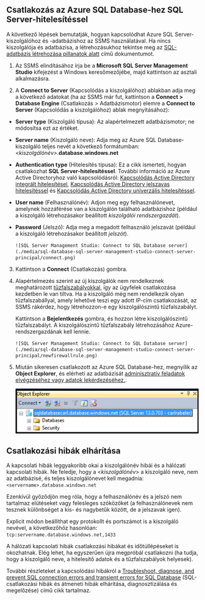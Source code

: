 

## Csatlakozás az Azure SQL Database-hez SQL Server-hitelesítéssel

A következő lépések bemutatják, hogyan kapcsolódhat Azure SQL Server-kiszolgálóhoz és -adatbázishoz az SSMS használatával. Ha nincs kiszolgálója és adatbázisa, a létrehozásukhoz tekintse meg az [SQL-adatbázis létrehozása pillanatok alatt](../articles/sql-database/sql-database-get-started.md) című dokumentumot.


1. Az SSMS elindításához írja be a **Microsoft SQL Server Management Studio** kifejezést a Windows keresőmezőjébe, majd kattintson az asztali alkalmazásra.

2. A **Connect to Server** (Kapcsolódás a kiszolgálóhoz) ablakban adja meg a következő adatokat (ha az SSMS már fut, kattintson a **Connect > Database Engine** (Csatlakozás > Adatbázismotor) elemre a **Connect to Server** (Kapcsolódás a kiszolgálóhoz) ablak megnyitásához):

 - **Server type** (Kiszolgáló típusa): Az alapértelmezett adatbázismotor; ne módosítsa ezt az értéket.
 - **Server name** (Kiszolgáló neve): Adja meg az Azure SQL Database-kiszolgáló teljes nevét a következő formátumban: *&lt;kiszolgálónév>*.**database.windows.net**
 - **Authentication type** (Hitelesítés típusa): Ez a cikk ismerteti, hogyan csatlakozhat **SQL Server-hitelesítéssel**. További információ az Azure Active Directoryhoz való kapcsolódásról: [Kapcsolódás Active Directory integrált hitelesítésel](../articles/sql-database/sql-database-aad-authentication.md#connect-using-active-directory-integrated-authentication), [Kapcsolódás Active Directory jelszavas hitelesítéssel](../articles/sql-database/sql-database-aad-authentication.md#connect-using-active-directory-password-authentication) és [Kapcsolódás Active Directory univerzális hitelesítéssel](../articles/sql-database/sql-database-ssms-mfa-authentication.md).
 - **User name** (Felhasználónév): Adjon meg egy felhasználónevet, amelynek hozzáférése van a kiszolgálón található adatbázishoz (például a kiszolgáló létrehozásakor beállított *kiszolgálói rendszergazdát*). 
 - **Password** (Jelszó): Adja meg a megadott felhasználó jelszavát (például a kiszolgáló létrehozásakor beállított *jelszót*).
   
       ![SQL Server Management Studio: Connect to SQL Database server](./media/sql-database-sql-server-management-studio-connect-server-principal/connect.png)

3. Kattintson a **Connect** (Csatlakozás) gombra.
 
4. Alapértelmezés szerint az új kiszolgálók nem rendelkeznek meghatározott [tűzfalszabályokkal](../articles/sql-database/sql-database-firewall-configure.md), így az ügyfelek csatlakozása kezdetben le van tiltva. Ha a kiszolgáló még nem rendelkezik olyan tűzfalszabállyal, amely lehetővé teszi egy adott IP-cím csatlakozását, az SSMS rákérdez, hogy létrehozzon-e egy kiszolgálószintű tűzfalszabályt.

    Kattintson a **Bejelentkezés** gombra, és hozzon létre kiszolgálószintű tűzfalszabályt. A kiszolgálószintű tűzfalszabály létrehozásához Azure-rendszergazdának kell lennie.
 
       ![SQL Server Management Studio: Connect to SQL Database server](./media/sql-database-sql-server-management-studio-connect-server-principal/newfirewallrule.png)
 

5. Miután sikeresen csatlakozott az Azure SQL Database-hez, megnyílik az **Object Explorer**, és elérheti az adatbázisát [adminisztratív feladatok elvégzéséhez vagy adatok lekérdezéséhez.](../articles/sql-database/sql-database-manage-azure-ssms.md).
 
     ![új kiszolgálószintű tűzfal](./media/sql-database-sql-server-management-studio-connect-server-principal/connect-server-principal-5.png)
 
     
## Csatlakozási hibák elhárítása

A kapcsolati hibák leggyakoribb okai a kiszolgálónév hibái és a hálózati kapcsolati hibák. Ne feledje, hogy a <*kiszolgálónév*> a kiszolgáló neve, nem az adatbázisé, és teljes kiszolgálónevet kell megadnia: `<servername>.database.windows.net`

Ezenkívül győződjön meg róla, hogy a felhasználónév és a jelszó nem tartalmaz elütéseket vagy felesleges szóközöket (a felhasználónevek nem tesznek különbséget a kis- és nagybetűk között, de a jelszavak igen). 

Explicit módon beállíthat egy protokollt és portszámot is a kiszolgáló nevével, a következőhöz hasonlóan: `tcp:servername.database.windows.net,1433`

A hálózati kapcsolati hibák csatlakozási hibákat és időtúllépéseket is okozhatnak. Elég lehet, ha egyszerűen újra megpróbál csatlakozni (ha tudja, hogy a kiszolgáló neve, a hitelesítő adatok és a tűzfalszabályok helyesek).

További részleteket a kapcsolódási hibákról a [Troubleshoot, diagnose, and prevent SQL connection errors and transient errors for SQL Database](../articles/sql-database/sql-database-connectivity-issues.md) (SQL-csatlakozási hibák és átmeneti hibák elhárítása, diagnosztizálása és megelőzése) című cikk tartalmaz.





<!--HONumber=Oct16_HO1-->


